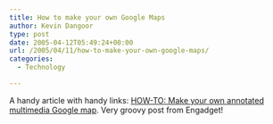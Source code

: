 ```yaml
---
title: How to make your own Google Maps
author: Kevin Dangoor
type: post
date: 2005-04-12T05:49:24+00:00
url: /2005/04/11/how-to-make-your-own-google-maps/
categories:
  - Technology

---
```

A handy article with handy links: [HOW-TO: Make your own annotated multimedia Google map][1]. Very groovy post from Engadget!

 [1]: http://www.engadget.com/entry/1234000917034960/ "HOW-TO: Make your own annotated multimedia Google map - Engadget - www.engadget.com."
